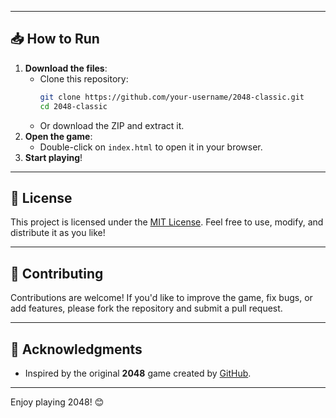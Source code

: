 
---

## 📥 How to Run

1. **Download the files**:
   - Clone this repository:
     ```bash
     git clone https://github.com/your-username/2048-classic.git
     cd 2048-classic
     ```
   - Or download the ZIP and extract it.
2. **Open the game**:
   - Double-click on `index.html` to open it in your browser.
3. **Start playing**!

---

## 📜 License

This project is licensed under the [MIT License](LICENSE). Feel free to use, modify, and distribute it as you like!

---

## 🤝 Contributing

Contributions are welcome! If you'd like to improve the game, fix bugs, or add features, please fork the repository and submit a pull request.

---

## 🙌 Acknowledgments

- Inspired by the original **2048** game created by [GitHub](https://github.com/Giacomo-Marconi).

---

Enjoy playing 2048! 😊
